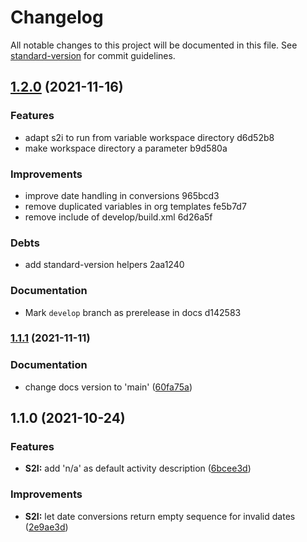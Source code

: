 # Changelog

All notable changes to this project will be documented in this file. See [standard-version](https://github.com/conventional-changelog/standard-version) for commit guidelines.

## [1.2.0](///compare/v1.1.1...v1.2.0) (2021-11-16)


### Features

* adapt s2i to run from variable workspace directory d6d52b8
* make workspace directory a parameter b9d580a


### Improvements

* improve date handling in conversions 965bcd3
* remove duplicated variables in org templates fe5b7d7
* remove include of develop/build.xml 6d26a5f


### Debts

* add standard-version helpers 2aa1240


### Documentation

* Mark `develop` branch as prerelease in docs d142583

### [1.1.1](https://github.com/data4development/iati-workbench/compare/v1.1.0...v1.1.1) (2021-11-11)


### Documentation

* change docs version to 'main' ([60fa75a](https://github.com/data4development/iati-workbench/commit/60fa75a9fc9b68a829e399e7ca3600646378795d))

## 1.1.0 (2021-10-24)


### Features

* **S2I:** add 'n/a' as default activity description ([6bcee3d](https://github.com/data4development/iati-workbench/commit/6bcee3d0b3eee843443cc4834bc99333e7d3dfe0))


### Improvements

* **S2I:** let date conversions return empty sequence for invalid dates ([2e9ae3d](https://github.com/data4development/iati-workbench/commit/2e9ae3d40df8f36fb47fb95e64372fff9d3af154))
